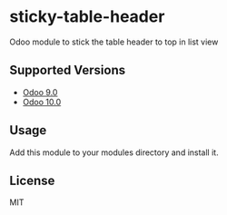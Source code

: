 # sticky-table-header
Odoo module to stick the table header to top in list view 

## Supported Versions
 - [Odoo 9.0](https://github.com/SpiritualDixit/sticky-table-header/tree/9.0) 
 - [Odoo 10.0](https://github.com/SpiritualDixit/sticky-table-header/tree/10.0) 

## Usage ##
Add this module to your modules directory and install it.

## License ##
MIT
